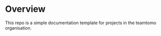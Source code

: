 # Overview

This repo is a simple documentation template for projects in the teamtomo organisation.

